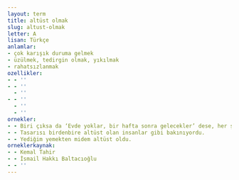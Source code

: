 ```yaml
---
layout: term
title: altüst olmak
slug: altust-olmak
letter: A
lisan: Türkçe
anlamlar:
- çok karışık duruma gelmek
- üzülmek, tedirgin olmak, yıkılmak
- rahatsızlanmak
ozellikler:
- - ''
- - ''
  - ''
- - ''
  - ''
  - ''
ornekler:
- - Biri çıksa da ‘Evde yoklar, bir hafta sonra gelecekler’ dese, her şey altüst olur.
- - Tasarısı birdenbire altüst olan insanlar gibi bakınıyordu.
- - Yediğim yemekten midem altüst oldu.
orneklerkaynak:
- - Kemal Tahir
- - İsmail Hakkı Baltacıoğlu
- - ''
---
```

